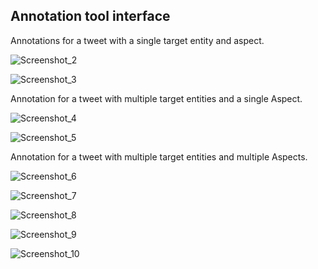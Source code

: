 ## Annotation tool interface

Annotations for a tweet with a single target entity and aspect.

![Screenshot_2](https://user-images.githubusercontent.com/43681553/60771491-b540dc00-a0f1-11e9-83a4-d648820f36e3.png)

![Screenshot_3](https://user-images.githubusercontent.com/43681553/60771493-bb36bd00-a0f1-11e9-91e3-e063a142cd45.png)

Annotation for a tweet with multiple target entities and a single Aspect.

![Screenshot_4](https://user-images.githubusercontent.com/43681553/60771499-c689e880-a0f1-11e9-81dd-6686c3b9a032.png)

![Screenshot_5](https://user-images.githubusercontent.com/43681553/60771501-d0135080-a0f1-11e9-8603-2b6a514ef252.png)

Annotation for a tweet with multiple target entities and multiple Aspects.

![Screenshot_6](https://user-images.githubusercontent.com/43681553/60771503-d6093180-a0f1-11e9-92b7-11cbfc6617ac.png)

![Screenshot_7](https://user-images.githubusercontent.com/43681553/60771506-db667c00-a0f1-11e9-9f8c-74dfc685b53a.png)


![Screenshot_8](https://user-images.githubusercontent.com/43681553/60771509-e15c5d00-a0f1-11e9-94dc-6567dec73942.png)

![Screenshot_9](https://user-images.githubusercontent.com/43681553/60771514-e6b9a780-a0f1-11e9-8790-21d8a9cb4a49.png)


![Screenshot_10](https://user-images.githubusercontent.com/43681553/60771516-ec16f200-a0f1-11e9-8984-092f9047343b.png)


